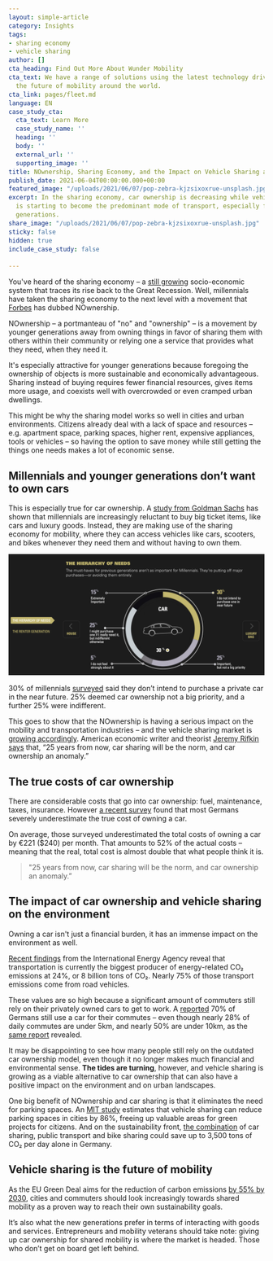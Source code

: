 ```yaml
---
layout: simple-article
category: Insights
tags:
- sharing economy
- vehicle sharing
author: []
cta_heading: Find Out More About Wunder Mobility
cta_text: We have a range of solutions using the latest technology driving forward
  the future of mobility around the world.
cta_link: pages/fleet.md
language: EN
case_study_cta:
  cta_text: Learn More
  case_study_name: ''
  heading: ''
  body: ''
  external_url: ''
  supporting_image: ''
title: NOwnership, Sharing Economy, and the Impact on Vehicle Sharing and Car Ownership
publish_date: 2021-06-04T00:00:00.000+00:00
featured_image: "/uploads/2021/06/07/pop-zebra-kjzsixoxrue-unsplash.jpg"
excerpt: In the sharing economy, car ownership is decreasing while vehicle sharing
  is starting to become the predominant mode of transport, especially for younger
  generations.
share_image: "/uploads/2021/06/07/pop-zebra-kjzsixoxrue-unsplash.jpg"
sticky: false
hidden: true
include_case_study: false

---
```

You've heard of the sharing economy – a [still growing](https://www.pwc.com/hu/en/kiadvanyok/assets/pdf/sharing-economy-en.pdf) socio-economic system that traces its rise back to the Great Recession. Well, millennials have taken the sharing economy to the next level with a movement that [Forbes](https://www.forbes.com/sites/blakemorgan/2019/01/02/nownership-no-problem-an-updated-look-at-why-millennials-value-experiences-over-owning-things/?sh=2405d6f4522f) has dubbed NOwnership.

NOwnership – a portmanteau of "no" and "ownership" – is a movement by younger generations away from owning things in favor of sharing them with others within their community or relying one a service that provides what they need, when they need it. 

It's especially attractive for younger generations because foregoing the ownership of objects is more sustainable and economically advantageous. Sharing instead of buying requires fewer financial resources, gives items more usage, and coexists well with overcrowded or even cramped urban dwellings.

This might be why the sharing model works so well in cities and urban environments. Citizens already deal with a lack of space and resources – e.g. apartment space, parking spaces, higher rent, expensive appliances, tools or vehicles – so having the option to save money while still getting the things one needs makes a lot of economic sense.

## Millennials and younger generations don’t want to own cars

This is especially true for car ownership. A [study from Goldman Sachs](https://www.goldmansachs.com/insights/archive/millennials/#:\~:text=Pew%20Research%20Center-,Access%2C%20not%20ownership,called%20a%20%22sharing%20economy.%22) has shown that millennials are increasingly reluctant to buy big ticket items, like cars and luxury goods. Instead, they are making use of the sharing economy for mobility, where they can access vehicles like cars, scooters, and bikes whenever they need them and without having to own them.

![a graph showing the interest of millennials in car ownership.](/uploads/2021/06/03/screenshot-2021-06-01-at-14-55-09.png "Source: Goldman Sachs")

30% of millennials [surveyed](https://www.goldmansachs.com/insights/archive/millennials/#:\~:text=Pew%20Research%20Center-,Access%2C%20not%20ownership,called%20a%20%22sharing%20economy.%22) said they don’t intend to purchase a private car in the near future. 25% deemed car ownership not a big priority, and a further 25% were indifferent.

This goes to show that the NOwnership is having a serious impact on the mobility and transportation industries – and the vehicle sharing market is [growing accordingly](https://www.mckinsey.com/industries/automotive-and-assembly/our-insights/micromobilitys-15000-mile-checkup). American economic writer and theorist [Jeremy Rifkin says](https://www.goldmansachs.com/insights/archive/millennials/#:\~:text=Pew%20Research%20Center-,Access%2C%20not%20ownership,called%20a%20%22sharing%20economy.%22) that, “25 years from now, car sharing will be the norm, and car ownership an anomaly.” 

## The true costs of car ownership

There are considerable costs that go into car ownership: fuel, maintenance, taxes, insurance. However [a recent survey](https://www.nature.com/articles/d41586-020-01118-w) found that most Germans severely underestimate the true cost of owning a car.

On average, those surveyed underestimated the total costs of owning a car by €221 ($240) per month. That amounts to 52% of the actual costs – meaning that the real, total cost is almost double that what people think it is.

> "25 years from now, car sharing will be the norm, and car ownership an anomaly.”

## The impact of car ownership and vehicle sharing on the environment

Owning a car isn't just a financial burden, it has an immense impact on the environment as well.

[Recent findings](https://www.iea.org/reports/transport-energy-and-co2) from the International Energy Agency reveal that transportation is currently the biggest producer of energy-related CO₂ emissions at 24%, or 8 billion tons of CO₂. Nearly 75% of those transport emissions come from road vehicles.

These values are so high because a significant amount of commuters still rely on their privately owned cars to get to work. A [reported](https://www.destatis.de/DE/Themen/Arbeit/Arbeitsmarkt/Erwerbstaetigkeit/Tabellen/pendler1.html) 70% of Germans still use a car for their commutes – even though nearly 28% of daily commutes are under 5km, and nearly 50% are under 10km, as the [same report](https://www.destatis.de/DE/Themen/Arbeit/Arbeitsmarkt/Erwerbstaetigkeit/Tabellen/pendler1.html) revealed.

It may be disappointing to see how many people still rely on the outdated car ownership model, even though it no longer makes much financial and environmental sense. **The tides are turning**, however, and vehicle sharing is growing as a viable alternative to car ownership that can also have a positive impact on the environment and on urban landscapes.

One big benefit of NOwnership and car sharing is that it eliminates the need for parking spaces. An [MIT study](http://senseable.mit.edu/unparking/) estimates that vehicle sharing can reduce parking spaces in cities by 86%, freeing up valuable areas for green projects for citizens. And on the sustainability front, [the combination](https://www.linkedin.com/feed/update/urn:li:activity:6803287639601496064) of car sharing, public transport and bike sharing could save up to 3,500 tons of CO₂ per day alone in Germany.

## Vehicle sharing is the future of mobility

As the EU Green Deal aims for the reduction of carbon emissions [by 55% by 2030](https://www.weforum.org/agenda/2021/04/future-of-transport-sustainable-development-goals/), cities and commuters should look increasingly towards shared mobility as a proven way to reach their own sustainability goals.

It’s also what the new generations prefer in terms of interacting with goods and services. Entrepreneurs and mobility veterans should take note: giving up car ownership for shared mobility is where the market is headed. Those who don’t get on board get left behind.